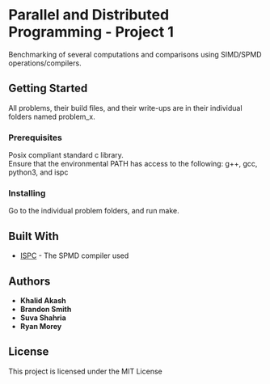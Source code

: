 
# Parallel and Distributed Programming - Project 1

Benchmarking of several computations and comparisons using SIMD/SPMD operations/compilers.

## Getting Started

All problems, their build files, and their write-ups are in their individual folders named problem_x.

### Prerequisites

Posix compliant standard c library.  
Ensure that the environmental PATH has access to the following:
g++, gcc, python3, and ispc

### Installing
Go to the individual problem folders, and run make.

## Built With

* [ISPC](https://github.com/ispc/ispc) - The SPMD compiler used

## Authors

* **Khalid Akash**
* **Brandon Smith** 
* **Suva Shahria** 
* **Ryan Morey** 


## License

This project is licensed under the MIT License

